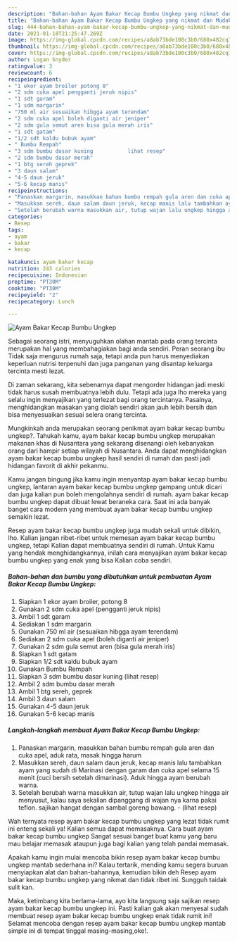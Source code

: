 ```yaml
---
description: "Bahan-bahan Ayam Bakar Kecap Bumbu Ungkep yang nikmat dan Mudah Dibuat"
title: "Bahan-bahan Ayam Bakar Kecap Bumbu Ungkep yang nikmat dan Mudah Dibuat"
slug: 444-bahan-bahan-ayam-bakar-kecap-bumbu-ungkep-yang-nikmat-dan-mudah-dibuat
date: 2021-01-18T21:25:47.269Z
image: https://img-global.cpcdn.com/recipes/a8ab73bde100c3b0/680x482cq70/ayam-bakar-kecap-bumbu-ungkep-foto-resep-utama.jpg
thumbnail: https://img-global.cpcdn.com/recipes/a8ab73bde100c3b0/680x482cq70/ayam-bakar-kecap-bumbu-ungkep-foto-resep-utama.jpg
cover: https://img-global.cpcdn.com/recipes/a8ab73bde100c3b0/680x482cq70/ayam-bakar-kecap-bumbu-ungkep-foto-resep-utama.jpg
author: Logan Snyder
ratingvalue: 3
reviewcount: 6
recipeingredient:
- "1 ekor ayam broiler potong 8"
- "2 sdm cuka apel pengganti jeruk nipis"
- "1 sdt garam"
- "1 sdm margarin"
- "750 ml air sesuaikan hibgga ayam terendam"
- "2 sdm cuka apel boleh diganti air jeniper"
- "2 sdm gula semut aren bisa gula merah iris"
- "1 sdt gatam"
- "1/2 sdt kaldu bubuk ayam"
- " Bumbu Rempah"
- "3 sdm bumbu dasar kuning           lihat resep"
- "2 sdm bumbu dasar merah"
- "1 btg sereh geprek"
- "3 daun salam"
- "4-5 daun jeruk"
- "5-6 kecap manis"
recipeinstructions:
- "Panaskan margarin, masukkan bahan bumbu rempah gula aren dan cuka apel, aduk rata, masak hingga harum"
- "Masukkan sereh, daun salam daun jeruk, kecap manis lalu tambahkan ayam yang sudah di Marinasi dengan garam dan cuka apel selama 15 menit (cuci bersih setelah dimarinasi). Aduk hingga ayam berubah warna."
- "Setelah berubah warna masukkan air, tutup wajan lalu ungkep hingga air menyusut, kalau saya sekalian dipanggang di wajan nya karna pakai teflon. sajikan hangat dengan sambal goreng bawang.           (lihat resep)"
categories:
- Resep
tags:
- ayam
- bakar
- kecap

katakunci: ayam bakar kecap 
nutrition: 243 calories
recipecuisine: Indonesian
preptime: "PT30M"
cooktime: "PT30M"
recipeyield: "2"
recipecategory: Lunch

---
```



![Ayam Bakar Kecap Bumbu Ungkep](https://img-global.cpcdn.com/recipes/a8ab73bde100c3b0/680x482cq70/ayam-bakar-kecap-bumbu-ungkep-foto-resep-utama.jpg)

Sebagai seorang istri, menyuguhkan olahan mantab pada orang tercinta merupakan hal yang membahagiakan bagi anda sendiri. Peran seorang ibu Tidak saja mengurus rumah saja, tetapi anda pun harus menyediakan keperluan nutrisi terpenuhi dan juga panganan yang disantap keluarga tercinta mesti lezat.

Di zaman  sekarang, kita sebenarnya dapat mengorder hidangan jadi meski tidak harus susah membuatnya lebih dulu. Tetapi ada juga lho mereka yang selalu ingin menyajikan yang terlezat bagi orang tercintanya. Pasalnya, menghidangkan masakan yang diolah sendiri akan jauh lebih bersih dan bisa menyesuaikan sesuai selera orang tercinta. 



Mungkinkah anda merupakan seorang penikmat ayam bakar kecap bumbu ungkep?. Tahukah kamu, ayam bakar kecap bumbu ungkep merupakan makanan khas di Nusantara yang sekarang disenangi oleh kebanyakan orang dari hampir setiap wilayah di Nusantara. Anda dapat menghidangkan ayam bakar kecap bumbu ungkep hasil sendiri di rumah dan pasti jadi hidangan favorit di akhir pekanmu.

Kamu jangan bingung jika kamu ingin menyantap ayam bakar kecap bumbu ungkep, lantaran ayam bakar kecap bumbu ungkep gampang untuk dicari dan juga kalian pun boleh mengolahnya sendiri di rumah. ayam bakar kecap bumbu ungkep dapat dibuat lewat beraneka cara. Saat ini ada banyak banget cara modern yang membuat ayam bakar kecap bumbu ungkep semakin lezat.

Resep ayam bakar kecap bumbu ungkep juga mudah sekali untuk dibikin, lho. Kalian jangan ribet-ribet untuk memesan ayam bakar kecap bumbu ungkep, tetapi Kalian dapat membuatnya sendiri di rumah. Untuk Kamu yang hendak menghidangkannya, inilah cara menyajikan ayam bakar kecap bumbu ungkep yang enak yang bisa Kalian coba sendiri.

<!--inarticleads1-->

##### Bahan-bahan dan bumbu yang dibutuhkan untuk pembuatan Ayam Bakar Kecap Bumbu Ungkep:

1. Siapkan 1 ekor ayam broiler, potong 8
1. Gunakan 2 sdm cuka apel (pengganti jeruk nipis)
1. Ambil 1 sdt garam
1. Sediakan 1 sdm margarin
1. Gunakan 750 ml air (sesuaikan hibgga ayam terendam)
1. Sediakan 2 sdm cuka apel (boleh diganti air jeniper)
1. Gunakan 2 sdm gula semut aren (bisa gula merah iris)
1. Siapkan 1 sdt gatam
1. Siapkan 1/2 sdt kaldu bubuk ayam
1. Gunakan  Bumbu Rempah
1. Siapkan 3 sdm bumbu dasar kuning           (lihat resep)
1. Ambil 2 sdm bumbu dasar merah
1. Ambil 1 btg sereh, geprek
1. Ambil 3 daun salam
1. Gunakan 4-5 daun jeruk
1. Gunakan 5-6 kecap manis




<!--inarticleads2-->

##### Langkah-langkah membuat Ayam Bakar Kecap Bumbu Ungkep:

1. Panaskan margarin, masukkan bahan bumbu rempah gula aren dan cuka apel, aduk rata, masak hingga harum
1. Masukkan sereh, daun salam daun jeruk, kecap manis lalu tambahkan ayam yang sudah di Marinasi dengan garam dan cuka apel selama 15 menit (cuci bersih setelah dimarinasi). Aduk hingga ayam berubah warna.
1. Setelah berubah warna masukkan air, tutup wajan lalu ungkep hingga air menyusut, kalau saya sekalian dipanggang di wajan nya karna pakai teflon. sajikan hangat dengan sambal goreng bawang. -           (lihat resep)




Wah ternyata resep ayam bakar kecap bumbu ungkep yang lezat tidak rumit ini enteng sekali ya! Kalian semua dapat memasaknya. Cara buat ayam bakar kecap bumbu ungkep Sangat sesuai banget buat kamu yang baru mau belajar memasak ataupun juga bagi kalian yang telah pandai memasak.

Apakah kamu ingin mulai mencoba bikin resep ayam bakar kecap bumbu ungkep mantab sederhana ini? Kalau tertarik, mending kamu segera buruan menyiapkan alat dan bahan-bahannya, kemudian bikin deh Resep ayam bakar kecap bumbu ungkep yang nikmat dan tidak ribet ini. Sungguh taidak sulit kan. 

Maka, ketimbang kita berlama-lama, ayo kita langsung saja sajikan resep ayam bakar kecap bumbu ungkep ini. Pasti kalian gak akan menyesal sudah membuat resep ayam bakar kecap bumbu ungkep enak tidak rumit ini! Selamat mencoba dengan resep ayam bakar kecap bumbu ungkep mantab simple ini di tempat tinggal masing-masing,oke!.

